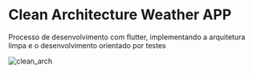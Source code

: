 # Clean Architecture Weather APP

Processo de desenvolvimento com flutter, implementando a arquitetura limpa e o desenvolvimento orientado por testes

![clean_arch](https://user-images.githubusercontent.com/7094345/153762252-8fe06389-1d3d-41a7-8c96-5b0274a773f7.png)
